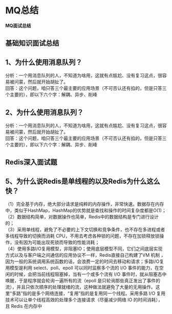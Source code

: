 # MQ总结

**MQ面试总结**
## 基础知识面试总结
## 1、为什么使用消息队列？
分析：一个用消息队列的人，不知道为啥用，这就有点尴尬、没有复习这点，很容易被问蒙，然后就开始胡扯了。<br>
回答：这个问题，咱只答三个最主要的应用场景（不可否认还有掐的，但是只答三个主要的），即以下六个字：解耦、异步、削峰<br>
## 2、为什么使用消息队列？
分析：一个用消息队列的人，不知道为啥用，这就有点尴尬、没有复习这点，很容易被问蒙，然后就开始胡扯了。<br>
回答：这个问题，咱只答三个最主要的应用场景（不可否认还有掐的，但是只答三个主要的），即以下六个字：解耦、异步、削峰<br>

## Redis深入面试题
## 5、为什么说Redis是单线程的以及Redis为什么这么快？
（1）完全基于内存，绝大部分请求是纯粹的内存操作，非常快速。数据存在内存中，类似于HashMap，HashMap的优势就是查找和操作的时间复杂度都是O(1)；<br>
（2）数据结构简单，对数据操作也简单，Redis中的数据结构是专门进行设计的；<br>
（3）采用单线程，避免了不必要的上下文切换和竞争条件，也不存在多进程或者多线程导致的切换而消耗 CPU，不用去考虑各种锁的问题，不存在加锁释放锁操作，没有因为可能出现死锁而导致的性能消耗；<br>
（4）使用多路I/O复用模型，非阻塞IO；使用底层模型不同，它们之间底层实现方式以及与客户端之间通信的应用协议不一样，Redis直接自己构建了VM 机制 ，因为一般的系统调用系统函数的话，会浪费一定的时间去移动和请求；多路I/O复用模型是利用 select、poll、epoll 可以同时监察多个流的 I/O 事件的能力，在空闲的时候，会把当前线程阻塞掉，当有一个或多个流有 I/O 事件时，就从阻塞态中唤醒，于是程序就会轮询一遍所有的流（epoll 是只轮询那些真正发出了事件的流），并且只依次顺序的处理就绪的流，这种做法就避免了大量的无用操作。这里“多路”指的是多个网络连接，“复用”指的是复用同一个线程。采用多路 I/O 复用技术可以让单个线程高效的处理多个连接请求（尽量减少网络 IO 的时间消耗），且 Redis 在内存中
